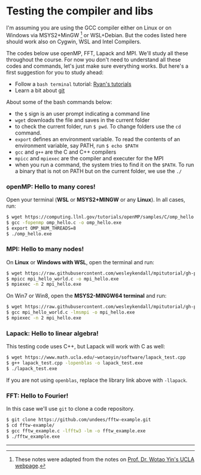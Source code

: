 # Testing the compiler and libs

I'm assuming you are using the GCC compiler either on Linux or on Windows via MSYS2+MinGW [^adapted] or WSL+Debian. But the codes listed here should work also on Cygwin, WSL and Intel Compilers.

[^adapted]: These notes were adapted from the notes on [Prof. Dr. Wotao Yin's UCLA webpage](https://www.math.ucla.edu/~wotaoyin/windows_coding.html).

The codes below use openMP, FFT, Lapack and MPI. We'll study all these throughout the course. For now you don't need to understand all these codes and commands, let's just make sure everything works. But here's a first suggestion for you to study ahead:

- Follow a `bash terminal` tutorial: [Ryan's tutorials](https://ryanstutorials.net/bash-scripting-tutorial/)
- Learn a bit about [git](https://en.wikipedia.org/wiki/Git)

About some of the bash commands below:

- the `$` sign is an user prompt indicating a command line
- `wget` downloads the file and saves in the current folder
- to check the current folder, run `$ pwd`. To change folders use the `cd` command.
- `export` defines an environment variable. To read the contents of an environment variable, say PATH, run `$ echo $PATH`
- `gcc` and `g++` are the C and C++ compilers
- `mpicc` and `mpiexec` are the compiler and executer for the MPI
- when you run a command, the system tries to find it on the `$PATH`. To run a binary that is not on PATH but on the current folder, we use the `./`

### openMP: Hello to many cores!

Open your terminal (**WSL** or **MSYS2+MINGW** or any **Linux**). In all cases, run:

```bash
$ wget https://computing.llnl.gov/tutorials/openMP/samples/C/omp_hello.c
$ gcc -fopenmp omp_hello.c -o omp_hello.exe
$ export OMP_NUM_THREADS=8
$ ./omp_hello.exe
```

### MPI: Hello to many nodes!

On **Linux** or **Windows with WSL**, open the terminal and run:

```bash
$ wget https://raw.githubusercontent.com/wesleykendall/mpitutorial/gh-pages/tutorials/mpi-hello-world/code/mpi_hello_world.c
$ mpicc mpi_hello_world.c -o mpi_hello.exe
$ mpiexec -n 2 mpi_hello.exe
```

On Win7 or Win8, open the **MSYS2-MINGW64 terminal** and run:

```bash
$ wget https://raw.githubusercontent.com/wesleykendall/mpitutorial/gh-pages/tutorials/mpi-hello-world/code/mpi_hello_world.c
$ gcc mpi_hello_world.c -lmsmpi -o mpi_hello.exe
$ mpiexec -n 2 mpi_hello.exe
```

### Lapack: Hello to linear algebra!

This testing code uses C++, but Lapack will work with C as well:

```bash
$ wget https://www.math.ucla.edu/~wotaoyin/software/lapack_test.cpp
$ g++ lapack_test.cpp -lopenblas -o lapack_test.exe
$ ./lapack_test.exe
```

If you are not using `openblas`, replace the library link above with `-llapack`.

### FFT: Hello to Fourier!

In this case we'll use `git` to clone a code repository.

```bash
$ git clone https://github.com/undees/fftw-example.git
$ cd fftw-example/
$ gcc fftw_example.c -lfftw3 -lm -o fftw_example.exe
$ ./fftw_example.exe
 ```

 ---